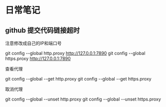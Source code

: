 # 日常笔记

## github 提交代码链接超时

注意修改成自己的IP和端口号

git config --global http.proxy http://127.0.0.1:7890 
git config --global https.proxy http://127.0.0.1:7890

查看代理

git config --global --get http.proxy
git config --global --get https.proxy

取消代理

git config --global --unset http.proxy
git config --global --unset https.proxy
